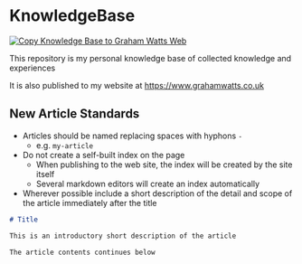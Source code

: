 # KnowledgeBase

[![Copy Knowledge Base to Graham Watts Web](https://github.com/GingerGraham/KnowledgeBase/actions/workflows/Copy-To-GrahamWattsWeb.yml/badge.svg)](https://github.com/GingerGraham/KnowledgeBase/actions/workflows/Copy-To-GrahamWattsWeb.yml)

This repository is my personal knowledge base of collected knowledge and experiences

It is also published to my website at <https://www.grahamwatts.co.uk>

## New Article Standards

- Articles should be named replacing spaces with hyphons `-`
  - e.g. `my-article`
- Do not create a self-built index on the page
  - When publishing to the web site, the index will be created by the site itself
  - Several markdown editors will create an index automatically
- Wherever possible include a short description of the detail and scope of the article immediately after the title

```markdown
# Title

This is an introductory short description of the article

The article contents continues below
```
